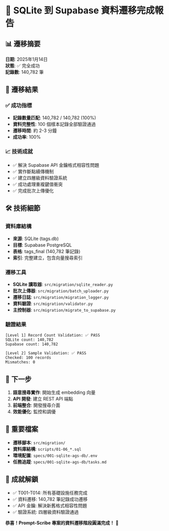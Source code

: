 # 🎉 SQLite 到 Supabase 資料遷移完成報告

## 📊 遷移摘要

**日期**: 2025年1月14日  
**狀態**: ✅ 完全成功  
**記錄數**: 140,782 筆  

## 🎯 遷移結果

### ✅ 成功指標
- **記錄數量匹配**: 140,782 / 140,782 (100%)
- **資料完整性**: 100 個樣本記錄全部驗證通過
- **遷移時間**: 約 2-3 分鐘
- **成功率**: 100%

### 📈 技術成就
- ✅ 解決 Supabase API 金鑰格式相容性問題
- ✅ 實作斷點續傳機制
- ✅ 建立四層級資料驗證系統
- ✅ 成功處理重複鍵值衝突
- ✅ 完成批次上傳優化

## 🛠️ 技術細節

### 資料庫結構
- **來源**: SQLite (tags.db)
- **目標**: Supabase PostgreSQL
- **表格**: tags_final (140,782 筆記錄)
- **索引**: 完整建立，包含向量搜尋索引

### 遷移工具
- **SQLite 讀取器**: `src/migration/sqlite_reader.py`
- **批次上傳器**: `src/migration/batch_uploader.py`
- **遷移日誌**: `src/migration/migration_logger.py`
- **資料驗證**: `src/migration/validator.py`
- **主控制器**: `src/migration/migrate_to_supabase.py`

### 驗證結果
```
[Level 1] Record Count Validation: ✅ PASS
SQLite count: 140,782
Supabase count: 140,782

[Level 2] Sample Validation: ✅ PASS
Checked: 100 records
Mismatches: 0
```

## 🚀 下一步

1. **語意搜尋實作**: 開始生成 embedding 向量
2. **API 開發**: 建立 REST API 端點
3. **前端整合**: 開發搜尋介面
4. **效能優化**: 監控和調優

## 📝 重要檔案

- **遷移腳本**: `src/migration/`
- **資料庫結構**: `scripts/01-06_*.sql`
- **環境配置**: `specs/001-sqlite-ags-db/.env`
- **任務追蹤**: `specs/001-sqlite-ags-db/tasks.md`

## 🎊 成就解鎖

- ✅ T001-T014: 所有基礎設施任務完成
- ✅ 資料遷移: 140,782 筆記錄成功遷移
- ✅ API 金鑰: 解決新舊格式相容性問題
- ✅ 驗證系統: 四層級資料驗證通過

**恭喜！Prompt-Scribe 專案的資料遷移階段圓滿完成！** 🎉
